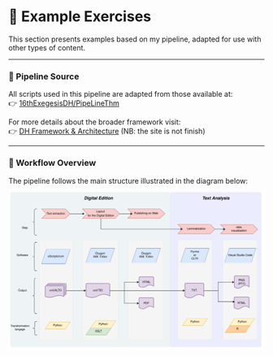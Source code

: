 # 📘 Example Exercises

This section presents examples based on my pipeline, adapted for use with other types of content.

---

### 🔗 Pipeline Source

All scripts used in this pipeline are adapted from those available at:  
👉 [16thExegesisDH/PipeLineThm](https://github.com/16thExegesisDH/PipeLineThm)

For more details about the broader framework visit:   
👉 [DH Framework & Architecture](https://16thexegesisdh.github.io/ReformingPaul/Web_interface/HTML/dh_framework/dh_architecture.html)
(NB: the site is not finish)

---

### 🔄 Workflow Overview

The pipeline follows the main structure illustrated in the diagram below:

![Pipeline Workflow](IMG/Zurich_Paul_Pipeline_tst.png)
